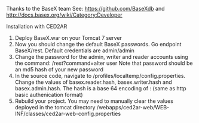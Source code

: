 Thanks to the BaseX team
See: https://github.com/BaseXdb and http://docs.basex.org/wiki/Category:Developer

Installation with CED2AR
1. Deploy BaseX.war on your Tomcat 7 server
2. Now you should change the default BaseX passwords. Go endpoint BaseX/rest. Default credentials are admin/admin
3. Change the password for the admin, writer and reader accounts using the command: 
	/rest?command=alter user <username> <password> 
	Note that password should be an md5 hash of your new password
4. In the source code, navigate to /profiles/localtemp/config.properties. Change the values of basex.reader.hash, basex.writer.hash and basex.admin.hash. The hash is a base 64 encoding of <username>:<password> (same as http basic authenication format)
5. Rebuild your project. You may need to manually clear the values deployed in the tomcat directory /webapps/ced2ar-web/WEB-INF/classes/ced2ar-web-config.properties
